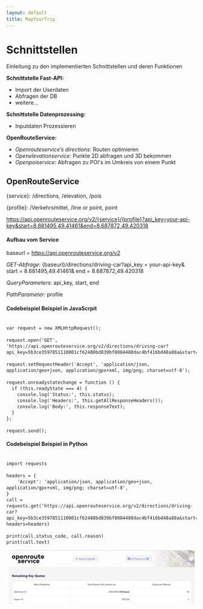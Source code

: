 ```yaml
---
layout: default
title: MapYourTrip
---
```


# Schnittstellen

Einleitung zu den implementierten Schnittstellen und deren Funktionen

**Schnittstelle Fast-API:**

- Import der Userdaten
- Abfragen der DB
- weitere...

**Schnittstelle Datenprozessing:**

- Inputdaten Prozessieren

**OpenRouteService:**

- _Openrouteservice’s directions:_ Routen optimieren
- _Openelevationservice:_ Punkte 2D abfragen und 3D bekommen
- _Openpoiservice:_ Abfragen zu POI's im Umkreis von einem Punkt

## OpenRouteService

{service}: /directions, /elevation, /pois

{profile}: /Verkehrsmittel, /line or point, point

https://api.openrouteservice.org/v2/{service}/{profile}?api_key=your-api-key&start=8.681495,49.41461&end=8.687872,49.420318

#### Aufbau vom Service

baseurl = https://api.openrouteservice.org/v2

_GET-Abfrage:_ {baseurl}/directions/driving-car?api_key = your-api-key& start = 8.681495,49.41461& end = 8.687872,49.420318

_QueryParameters:_ api_key, start, end

_PathParameter:_ profile

#### Codebeispiel Beispiel in JavaScrpit

```shell

var request = new XMLHttpRequest();

request.open('GET', 'https://api.openrouteservice.org/v2/directions/driving-car?api_key=5b3ce3597851110001cf62480bd839bf8084480dac4bf416bd48a88a&start=8.681495,49.41461&end=8.687872,49.420318');

request.setRequestHeader('Accept', 'application/json, application/geo+json, application/gpx+xml, img/png; charset=utf-8');

request.onreadystatechange = function () {
  if (this.readyState === 4) {
    console.log('Status:', this.status);
    console.log('Headers:', this.getAllResponseHeaders());
    console.log('Body:', this.responseText);
  }
};

request.send();

```

#### Codebeispiel Beispiel in Python

```shell

import requests

headers = {
    'Accept': 'application/json, application/geo+json, application/gpx+xml, img/png; charset=utf-8',
}
call = requests.get('https://api.openrouteservice.org/v2/directions/driving-car?api_key=5b3ce3597851110001cf62480bd839bf8084480dac4bf416bd48a88a&start=8.681495,49.41461&end=8.687872,49.420318', headers=headers)

print(call.status_code, call.reason)
print(call.text)

```

![Zugriffe auf ORS-Servics](bilder\ORS_API_Screenshot.png)
